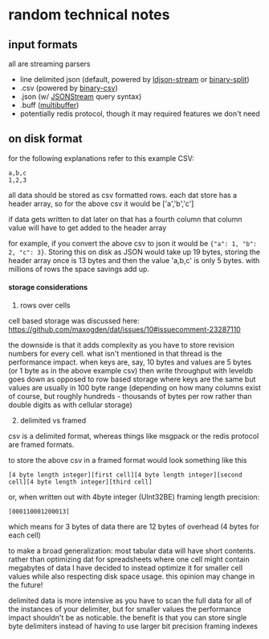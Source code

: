 # random technical notes

## input formats

all are streaming parsers

- line delimited json (default, powered by [ldjson-stream](http://npmjs.org/ldjson-stream) or [binary-split](http://npmjs.org/binary-split))
- .csv (powered by [binary-csv](http://npmjs.org/binary-csv))
- .json (w/ [JSONStream](http://npmjs.org/JSONStream) query syntax)
- .buff ([multibuffer](http://npmjs.org/multibuffer))
- potentially redis protocol, though it may required features we don't need

## on disk format

for the following explanations refer to this example CSV:

```
a,b,c
1,2,3
```

all data should be stored as csv formatted rows. each dat store has a header array, so for the above csv it would be ['a','b','c']

if data gets written to dat later on that has a fourth column that column value will have to get added to the header array

for example, if you convert the above csv to json it would be `{"a": 1, "b": 2, "c": 3}`. Storing this on disk as JSON would take up 19 bytes, storing the header array once is 13 bytes and then the value 'a,b,c' is only 5 bytes. with millions of rows the space savings add up.

#### storage considerations

1. rows over cells

cell based storage was discussed here: https://github.com/maxogden/dat/issues/10#issuecomment-23287110

the downside is that it adds complexity as you have to store revision numbers for every cell. what isn't mentioned in that thread is the performance impact. when keys are, say, 10 bytes and values are 5 bytes (or 1 byte as in the above example csv) then write throughput with leveldb goes down as opposed to row based storage where keys are the same but values are usually in 100 byte range (depending on how many columns exist of course, but roughly hundreds - thousands of bytes per row rather than double digits as with cellular storage)

2. delimited vs framed

csv is a delimited format, whereas things like msgpack or the redis protocol are framed formats.

to store the above csv in a framed format would look something like this

```
[4 byte length integer][first cell][4 byte length integer][second cell][4 byte length integer][third cell]
```

or, when written out with 4byte integer (UInt32BE) framing length precision:

```
[000110001200013]
```

which means for 3 bytes of data there are 12 bytes of overhead (4 bytes for each cell)

to make a broad generalization: most tabular data will have short contents. rather than optimizing dat for spreadsheets where one cell might contain megabytes of data I have decided to instead optimize it for smaller cell values while also respecting disk space usage. this opinion may change in the future!

delimited data is more intensive as you have to scan the full data for all of the instances of your delimiter, but for smaller values the performance impact shouldn't be as noticable. the benefit is that you can store single byte delimiters instead of having to use larger bit precision framing indexes

